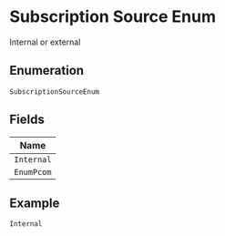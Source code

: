 
# Subscription Source Enum

Internal or external

## Enumeration

`SubscriptionSourceEnum`

## Fields

| Name |
|  --- |
| `Internal` |
| `EnumPcom` |

## Example

```
Internal
```

